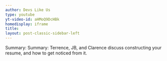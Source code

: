 ```yaml
---
author: Devs Like Us
type: youtube
yt-video-id: aHMoQ9DcHBk
homedisplay: iframe
title: 
layout: post-classic-sidebar-left 
---
```

Summary: Summary: Terrence, JB, and Clarence discuss constructing your resume, and how to get noticed from it.
